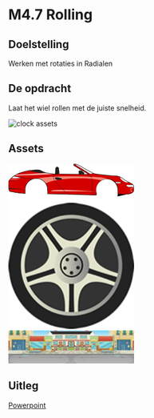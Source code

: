 # M4.7 Rolling


## Doelstelling
Werken met rotaties in Radialen
 
## De opdracht
Laat het wiel rollen met de juiste snelheid.

<img src="images/myCar-eindproduct.gif" alt="clock assets" width="50%"/>

## Assets

<img src="Assets/car.png" alt="clock assets" width="50%"/>
<img src="Assets/wheel.png" alt="clock assets" width="50%"/>
<img src="Assets/background.png" alt="clock assets" width="50%"/>

## Uitleg

<a href="uitleg/14myCar.pptx" target="_blanc">Powerpoint</a>